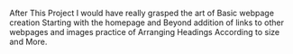 After This Project I would have really grasped the art of Basic webpage creation
Starting with the homepage and Beyond addition of links to other webpages and images
practice of Arranging Headings According to size and More.
